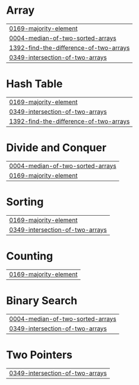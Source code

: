 # Array
|  |
| ------- |
| [0169-majority-element](https://github.com/ReshmaGhanta/LeetCodeProblems/tree/master/0169-majority-element) |
| [0004-median-of-two-sorted-arrays](https://github.com/ReshmaGhanta/LeetCodeProblems/tree/master/0004-median-of-two-sorted-arrays) |
| [1392-find-the-difference-of-two-arrays](https://github.com/ReshmaGhanta/LeetCodeProblems/tree/master/1392-find-the-difference-of-two-arrays) |
| [0349-intersection-of-two-arrays](https://github.com/ReshmaGhanta/LeetCodeProblems/tree/master/0349-intersection-of-two-arrays) |


# Hash Table
|  |
| ------- |
| [0169-majority-element](https://github.com/ReshmaGhanta/LeetCodeProblems/tree/master/0169-majority-element) |
| [0349-intersection-of-two-arrays](https://github.com/ReshmaGhanta/LeetCodeProblems/tree/master/0349-intersection-of-two-arrays) |
| [1392-find-the-difference-of-two-arrays](https://github.com/ReshmaGhanta/LeetCodeProblems/tree/master/1392-find-the-difference-of-two-arrays) |
# Divide and Conquer
|  |
| ------- |
| [0004-median-of-two-sorted-arrays](https://github.com/ReshmaGhanta/LeetCodeProblems/tree/master/0004-median-of-two-sorted-arrays) |
| [0169-majority-element](https://github.com/ReshmaGhanta/LeetCodeProblems/tree/master/0169-majority-element) |
# Sorting
|  |
| ------- |
| [0169-majority-element](https://github.com/ReshmaGhanta/LeetCodeProblems/tree/master/0169-majority-element) |
| [0349-intersection-of-two-arrays](https://github.com/ReshmaGhanta/LeetCodeProblems/tree/master/0349-intersection-of-two-arrays) |
# Counting
|  |
| ------- |
| [0169-majority-element](https://github.com/ReshmaGhanta/LeetCodeProblems/tree/master/0169-majority-element) |
# Binary Search
|  |
| ------- |
| [0004-median-of-two-sorted-arrays](https://github.com/ReshmaGhanta/LeetCodeProblems/tree/master/0004-median-of-two-sorted-arrays) |
| [0349-intersection-of-two-arrays](https://github.com/ReshmaGhanta/LeetCodeProblems/tree/master/0349-intersection-of-two-arrays) |
# Two Pointers
|  |
| ------- |
| [0349-intersection-of-two-arrays](https://github.com/ReshmaGhanta/LeetCodeProblems/tree/master/0349-intersection-of-two-arrays) |